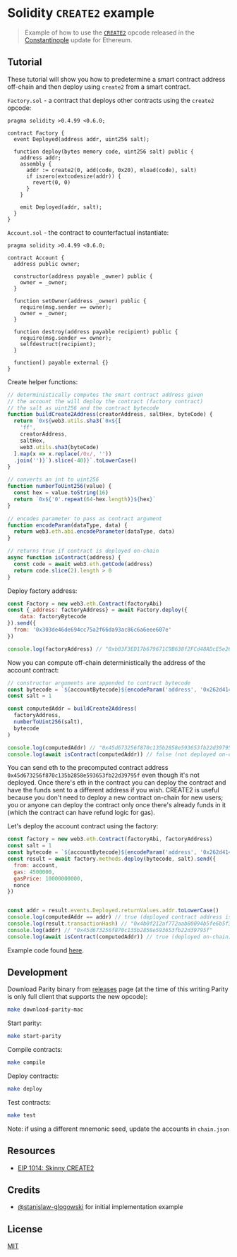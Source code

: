 # Solidity `CREATE2` example

> Example of how to use the [`CREATE2`](https://github.com/ethereum/EIPs/pull/1014) opcode released in the [Constantinople](https://github.com/paritytech/parity-ethereum/issues/8427) update for Ethereum.

## Tutorial

These tutorial will show you how to predetermine a smart contract address off-chain and then deploy using `create2` from a smart contract.

`Factory.sol` - a contract that deploys other contracts using the `create2` opcode:

```solidity
pragma solidity >0.4.99 <0.6.0;

contract Factory {
  event Deployed(address addr, uint256 salt);

  function deploy(bytes memory code, uint256 salt) public {
    address addr;
    assembly {
      addr := create2(0, add(code, 0x20), mload(code), salt)
      if iszero(extcodesize(addr)) {
        revert(0, 0)
      }
    }

    emit Deployed(addr, salt);
  }
}
```

`Account.sol` - the contract to counterfactual instantiate:

```solidity
pragma solidity >0.4.99 <0.6.0;

contract Account {
  address public owner;

  constructor(address payable _owner) public {
    owner = _owner;
  }

  function setOwner(address _owner) public {
    require(msg.sender == owner);
    owner = _owner;
  }

  function destroy(address payable recipient) public {
    require(msg.sender == owner);
    selfdestruct(recipient);
  }

  function() payable external {}
}
```

Create helper functions:

```js
// deterministically computes the smart contract address given
// the account the will deploy the contract (factory contract)
// the salt as uint256 and the contract bytecode
function buildCreate2Address(creatorAddress, saltHex, byteCode) {
  return `0x${web3.utils.sha3(`0x${[
    'ff',
    creatorAddress,
    saltHex,
    web3.utils.sha3(byteCode)
  ].map(x => x.replace(/0x/, ''))
  .join('')}`).slice(-40)}`.toLowerCase()
}

// converts an int to uint256
function numberToUint256(value) {
  const hex = value.toString(16)
  return `0x${'0'.repeat(64-hex.length)}${hex}`
}

// encodes parameter to pass as contract argument
function encodeParam(dataType, data) {
  return web3.eth.abi.encodeParameter(dataType, data)
}

// returns true if contract is deployed on-chain
async function isContract(address) {
  const code = await web3.eth.getCode(address)
  return code.slice(2).length > 0
}
```

Deploy factory address:

```js
const Factory = new web3.eth.Contract(factoryAbi)
const {_address: factoryAddress} = await Factory.deploy({
    data: factoryBytecode
}).send({
  from: '0x303de46de694cc75a2f66da93ac86c6a6eee607e'
})

console.log(factoryAddress) // "0xb03F3ED17b679671C9B638f2FCd48ADcE5e26d0e"
```

Now you can compute off-chain deterministically the address of the account contract:

```js
// constructor arguments are appended to contract bytecode
const bytecode = `${accountBytecode}${encodeParam('address', '0x262d41499c802decd532fd65d991e477a068e132').slice(2)}`
const salt = 1

const computedAddr = buildCreate2Address(
  factoryAddress,
  numberToUint256(salt),
  bytecode
)

console.log(computedAddr) // "0x45d673256f870c135b2858e593653fb22d39795f"
console.log(await isContract(computedAddr)) // false (not deployed on-chain)
```

You can send eth to the precomputed contract address `0x45d673256f870c135b2858e593653fb22d39795f` even though it's not deployed. Once there's eth in the contract you can deploy the contract and have the funds sent to a different address if you wish. CREATE2 is useful because you don't need to deploy a new contract on-chain for new users; you or anyone can deploy the contract only once there's already funds in it (which the contract can have refund logic for gas).

Let's deploy the account contract using the factory:

```js
const factory = new web3.eth.Contract(factoryAbi, factoryAddress)
const salt = 1
const bytecode = `${accountBytecode}${encodeParam('address', '0x262d41499c802decd532fd65d991e477a068e132').slice(2)}`
const result = await factory.methods.deploy(bytecode, salt).send({
  from: account,
  gas: 4500000,
  gasPrice: 10000000000,
  nonce
})


const addr = result.events.Deployed.returnValues.addr.toLowerCase()
console.log(computedAddr == addr) // true (deployed contract address is the same as precomputed address)
console.log(result.transactionHash) // "0x4b0f212af772aab80094b5fe6b5f3f3c544c099d43ce3ca7343c63bbb0776de4"
console.log(addr) // "0x45d673256f870c135b2858e593653fb22d39795f"
console.log(await isContract(computedAddr)) // true (deployed on-chain)
```

Example code found [here](./test/).

## Development

Download Parity binary from [releases](https://github.com/paritytech/parity-ethereum/releases) page (at the time of this writing Parity is only full client that supports the new opcode):

```bash
make download-parity-mac
```

Start parity:

```bash
make start-parity
```

Compile contracts:

```bash
make compile
```

Deploy contracts:

```bash
make deploy
```

Test contracts:

```bash
make test
```

Note: if using a different mnemonic seed, update the accounts in `chain.json`

## Resources

- [EIP 1014: Skinny CREATE2](https://eips.ethereum.org/EIPS/eip-1014)

## Credits

- [@stanislaw-glogowski](https://github.com/stanislaw-glogowski/CREATE2) for initial implementation example

## License

[MIT](LICENSE)
